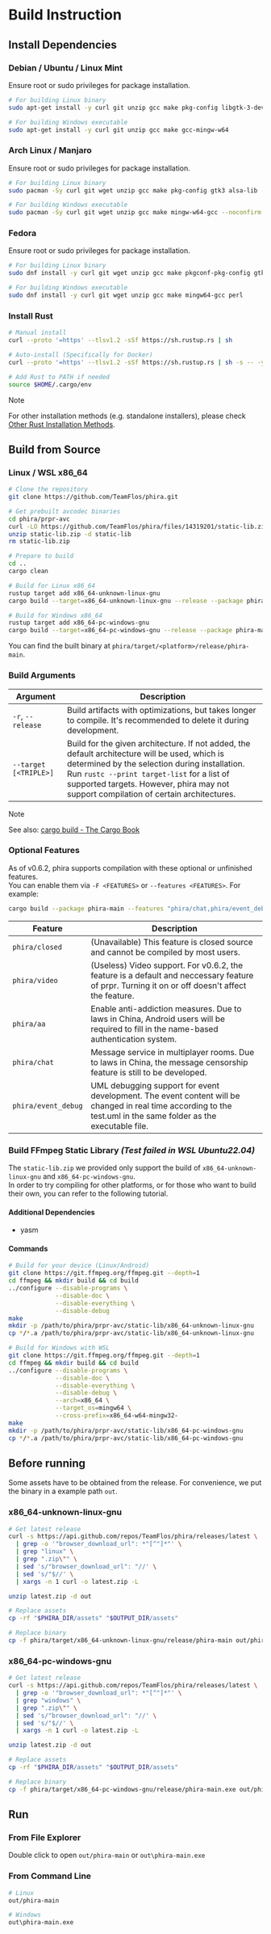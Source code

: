 # Build Instruction

## Install Dependencies

### Debian / Ubuntu / Linux Mint

Ensure root or sudo privileges for package installation.

```bash
# For building Linux binary
sudo apt-get install -y curl git unzip gcc make pkg-config libgtk-3-dev libasound2-dev

# For building Windows executable
sudo apt-get install -y curl git unzip gcc make gcc-mingw-w64
```

### Arch Linux / Manjaro

Ensure root or sudo privileges for package installation.

```bash
# For building Linux binary
sudo pacman -Sy curl git wget unzip gcc make pkg-config gtk3 alsa-lib --noconfirm

# For building Windows executable
sudo pacman -Sy curl git wget unzip gcc make mingw-w64-gcc --noconfirm
```

### Fedora

Ensure root or sudo privileges for package installation.

```bash
# For building Linux binary
sudo dnf install -y curl git wget unzip gcc make pkgconf-pkg-config gtk3-devel alsa-lib-devel

# For building Windows executable
sudo dnf install -y curl git wget unzip gcc make mingw64-gcc perl
```

### Install Rust

```bash
# Manual install
curl --proto '=https' --tlsv1.2 -sSf https://sh.rustup.rs | sh

# Auto-install (Specifically for Docker)
curl --proto '=https' --tlsv1.2 -sSf https://sh.rustup.rs | sh -s -- -y

# Add Rust to PATH if needed
source $HOME/.cargo/env
```

> [!NOTE]
> For other installation methods (e.g. standalone installers), please check [Other Rust Installation Methods](https://forge.rust-lang.org/infra/other-installation-methods.html#standalone).

## Build from Source

### Linux / WSL x86_64

```bash
# Clone the repository
git clone https://github.com/TeamFlos/phira.git

# Get prebuilt avcodec binaries
cd phira/prpr-avc
curl -LO https://github.com/TeamFlos/phira/files/14319201/static-lib.zip
unzip static-lib.zip -d static-lib
rm static-lib.zip

# Prepare to build
cd ..
cargo clean

# Build for Linux x86_64
rustup target add x86_64-unknown-linux-gnu
cargo build --target=x86_64-unknown-linux-gnu --release --package phira-main

# Build for Windows x86_64
rustup target add x86_64-pc-windows-gnu
cargo build --target=x86_64-pc-windows-gnu --release --package phira-main
```

You can find the built binary at `phira/target/<platform>/release/phira-main`.

### Build Arguments

| Argument              | Description                                                                                                                                                                                                                                                                            |
| --------------------- | -------------------------------------------------------------------------------------------------------------------------------------------------------------------------------------------------------------------------------------------------------------------------------------- |
| `-r`, `--release`     | Build artifacts with optimizations, but takes longer to compile. It's recommended to delete it during development.                                                                                                                                                                     |
| `--target [<TRIPLE>]` | Build for the given architecture. If not added, the default architecture will be used, which is determined by the selection during installation. Run `rustc --print target-list` for a list of supported targets. However, phira may not support compilation of certain architectures. |

> [!NOTE]
> See also: [cargo build - The Cargo Book](https://doc.rust-lang.org/cargo/commands/cargo-build.html)

### Optional Features

As of v0.6.2, phira supports compilation with these optional or unfinished features.  
You can enable them via `-F <FEATURES>` or `--features <FEATURES>`. For example:

```sh
cargo build --package phira-main --features "phira/chat,phira/event_debug"
```

| Feature             | Description                                                                                                                                                      |
| ------------------- | ---------------------------------------------------------------------------------------------------------------------------------------------------------------- |
| `phira/closed`      | (Unavailable) This feature is closed source and cannot be compiled by most users.                                                                                |
| `phira/video`       | (Useless) Video support. For v0.6.2, the feature is a default and neccessary feature of prpr. Turning it on or off doesn't affect the feature.                   |
| `phira/aa`          | Enable anti-addiction measures. Due to laws in China, Android users will be required to fill in the name-based authentication system.                            |
| `phira/chat`        | Message service in multiplayer rooms. Due to laws in China, the message censorship feature is still to be developed.                                             |
| `phira/event_debug` | UML debugging support for event development. The event content will be changed in real time according to the test.uml in the same folder as the executable file. |

### Build FFmpeg Static Library _(Test failed in WSL Ubuntu22.04)_

The `static-lib.zip` we provided only support the build of `x86_64-unknown-linux-gnu` and `x86_64-pc-windows-gnu`.  
In order to try compiling for other platforms, or for those who want to build their own, you can refer to the following tutorial.  

#### Additional Dependencies

- yasm

#### Commands

```sh
# Build for your device (Linux/Android)
git clone https://git.ffmpeg.org/ffmpeg.git --depth=1
cd ffmpeg && mkdir build && cd build
../configure --disable-programs \
             --disable-doc \
             --disable-everything \
             --disable-debug
make
mkdir -p /path/to/phira/prpr-avc/static-lib/x86_64-unknown-linux-gnu
cp */*.a /path/to/phira/prpr-avc/static-lib/x86_64-unknown-linux-gnu

# Build for Windows with WSL
git clone https://git.ffmpeg.org/ffmpeg.git --depth=1
cd ffmpeg && mkdir build && cd build
../configure --disable-programs \
             --disable-doc \
             --disable-everything \
             --disable-debug \
             --arch=x86_64 \
             --target_os=mingw64 \
             --cross-prefix=x86_64-w64-mingw32-
make
mkdir -p /path/to/phira/prpr-avc/static-lib/x86_64-pc-windows-gnu
cp */*.a /path/to/phira/prpr-avc/static-lib/x86_64-pc-windows-gnu
```

## Before running

Some assets have to be obtained from the release.
For convenience, we put the binary in a example path `out`.

### x86_64-unknown-linux-gnu

```bash
# Get latest release
curl -s https://api.github.com/repos/TeamFlos/phira/releases/latest \
  | grep -o '"browser_download_url": *"[^"]*"' \
  | grep "linux" \
  | grep ".zip\"" \
  | sed 's/"browser_download_url": "//' \
  | sed 's/"$//' \
  | xargs -n 1 curl -o latest.zip -L

unzip latest.zip -d out

# Replace assets
cp -rf "$PHIRA_DIR/assets" "$OUTPUT_DIR/assets"

# Replace binary
cp -f phira/target/x86_64-unknown-linux-gnu/release/phira-main out/phira-main
```

### x86_64-pc-windows-gnu

```bash
# Get latest release
curl -s https://api.github.com/repos/TeamFlos/phira/releases/latest \
  | grep -o '"browser_download_url": *"[^"]*"' \
  | grep "windows" \
  | grep ".zip\"" \
  | sed 's/"browser_download_url": "//' \
  | sed 's/"$//' \
  | xargs -n 1 curl -o latest.zip -L

unzip latest.zip -d out

# Replace assets
cp -rf "$PHIRA_DIR/assets" "$OUTPUT_DIR/assets"

# Replace binary
cp -f phira/target/x86_64-pc-windows-gnu/release/phira-main.exe out/phira-main.exe
```

## Run

### From File Explorer

Double click to open `out/phira-main` or `out\phira-main.exe`

### From Command Line

```sh
# Linux
out/phira-main

# Windows
out\phira-main.exe
```
